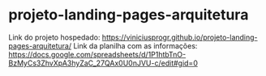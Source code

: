 # projeto-landing-pages-arquitetura


Link do projeto hospedado: https://viniciusprogr.github.io/projeto-landing-pages-arquitetura/
Link da planilha com as informações: https://docs.google.com/spreadsheets/d/1P1htbTnO-BzMyCs3ZhvXpA3hyZaC_27QAx0U0nJVU-c/edit#gid=0
